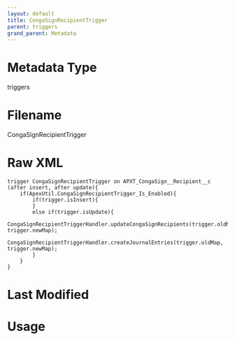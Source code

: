 ```yaml
---
layout: default
title: CongaSignRecipientTrigger
parent: triggers
grand_parent: Metadata
---
```

# Metadata Type
triggers


# Filename 
CongaSignRecipientTrigger


# Raw XML
```
trigger CongaSignRecipientTrigger on APXT_CongaSign__Recipient__c (after insert, after update){
    if(ApexUtil.CongaSignRecipientTrigger_Is_Enabled){
        if(trigger.isInsert){
        }
        else if(trigger.isUpdate){
            CongaSignRecipientTriggerHandler.updateCongaSignRecipients(trigger.oldMap, trigger.newMap);
            CongaSignRecipientTriggerHandler.createJournalEntries(trigger.oldMap, trigger.newMap);
        }
    }        
}
```


# Last Modified


# Usage
